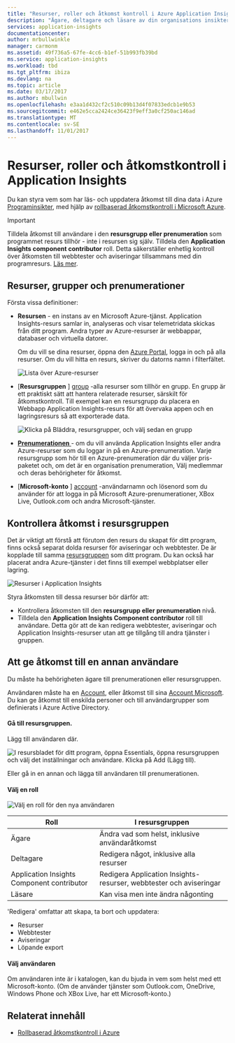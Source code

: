 ```yaml
---
title: "Resurser, roller och åtkomst kontroll i Azure Application Insights | Microsoft Docs"
description: "Ägare, deltagare och läsare av din organisations insikter."
services: application-insights
documentationcenter: 
author: mrbullwinkle
manager: carmonm
ms.assetid: 49f736a5-67fe-4cc6-b1ef-51b993fb39bd
ms.service: application-insights
ms.workload: tbd
ms.tgt_pltfrm: ibiza
ms.devlang: na
ms.topic: article
ms.date: 03/17/2017
ms.author: mbullwin
ms.openlocfilehash: e3aa1d432cf2c510c09b13d4f07833edcb1e9b53
ms.sourcegitcommit: e462e5cca2424ce36423f9eff3a0cf250ac146ad
ms.translationtype: MT
ms.contentlocale: sv-SE
ms.lasthandoff: 11/01/2017
---
```

# <a name="resources-roles-and-access-control-in-application-insights"></a>Resurser, roller och åtkomstkontroll i Application Insights
Du kan styra vem som har läs- och uppdatera åtkomst till dina data i Azure [Programinsikter][start], med hjälp av [rollbaserad åtkomstkontroll i Microsoft Azure](../active-directory/role-based-access-control-configure.md).

> [!IMPORTANT]
> Tilldela åtkomst till användare i den **resursgrupp eller prenumeration** som programmet resurs tillhör - inte i resursen sig själv. Tilldela den **Application Insights component contributor** roll. Detta säkerställer enhetlig kontroll över åtkomsten till webbtester och aviseringar tillsammans med din programresurs. [Läs mer](#access).
> 
> 

## <a name="resources-groups-and-subscriptions"></a>Resurser, grupper och prenumerationer
Första vissa definitioner:

* **Resursen** - en instans av en Microsoft Azure-tjänst. Application Insights-resurs samlar in, analyseras och visar telemetridata skickas från ditt program.  Andra typer av Azure-resurser är webbappar, databaser och virtuella datorer.
  
    Om du vill se dina resurser, öppna den [Azure Portal][portal], logga in och på alla resurser. Om du vill hitta en resurs, skriver du datorns namn i filterfältet.
  
    ![Lista över Azure-resurser](./media/app-insights-resources-roles-access-control/10-browse.png)

<a name="resource-group"></a>

* [**Resursgruppen** ] [ group] -alla resurser som tillhör en grupp. En grupp är ett praktiskt sätt att hantera relaterade resurser, särskilt för åtkomstkontroll. Till exempel kan en resursgrupp du placera en Webbapp Application Insights-resurs för att övervaka appen och en lagringsresurs så att exporterade data.

    ![Klicka på Bläddra, resursgrupper, och välj sedan en grupp](./media/app-insights-resources-roles-access-control/11-group.png)

* [**Prenumerationen** ](https://manage.windowsazure.com) - om du vill använda Application Insights eller andra Azure-resurser som du loggar in på en Azure-prenumeration. Varje resursgrupp som hör till en Azure-prenumeration där du väljer pris-paketet och, om det är en organisation prenumeration, Välj medlemmar och deras behörigheter för åtkomst.
* [**Microsoft-konto** ] [ account] -användarnamn och lösenord som du använder för att logga in på Microsoft Azure-prenumerationer, XBox Live, Outlook.com och andra Microsoft-tjänster.

## <a name="access"></a>Kontrollera åtkomst i resursgruppen
Det är viktigt att förstå att förutom den resurs du skapat för ditt program, finns också separat dolda resurser för aviseringar och webbtester. De är kopplade till samma [resursgruppen](#resource-group) som ditt program. Du kan också har placerat andra Azure-tjänster i det finns till exempel webbplatser eller lagring.

![Resurser i Application Insights](./media/app-insights-resources-roles-access-control/00-resources.png)

Styra åtkomsten till dessa resurser bör därför att:

* Kontrollera åtkomsten till den **resursgrupp eller prenumeration** nivå.
* Tilldela den **Application Insights Component contributor** roll till användare. Detta gör att de kan redigera webbtester, aviseringar och Application Insights-resurser utan att ge tillgång till andra tjänster i gruppen.

## <a name="to-provide-access-to-another-user"></a>Att ge åtkomst till en annan användare
Du måste ha behörigheten ägare till prenumerationen eller resursgruppen.

Användaren måste ha en [Account][account], eller åtkomst till sina [Account Microsoft](../active-directory/sign-up-organization.md). Du kan ge åtkomst till enskilda personer och till användargrupper som definierats i Azure Active Directory.

#### <a name="navigate-to-the-resource-group"></a>Gå till resursgruppen.
Lägg till användaren där.

![I resursbladet för ditt program, öppna Essentials, öppna resursgruppen och välj det inställningar och användare. Klicka på Add (Lägg till).](./media/app-insights-resources-roles-access-control/01-add-user.png)

Eller gå in en annan och lägga till användaren till prenumerationen.

#### <a name="select-a-role"></a>Välj en roll
![Välj en roll för den nya användaren](./media/app-insights-resources-roles-access-control/03-role.png)

| Roll | I resursgruppen |
| --- | --- |
| Ägare |Ändra vad som helst, inklusive användaråtkomst |
| Deltagare |Redigera något, inklusive alla resurser |
| Application Insights Component contributor |Redigera Application Insights-resurser, webbtester och aviseringar |
| Läsare |Kan visa men inte ändra någonting |

'Redigera' omfattar att skapa, ta bort och uppdatera:

* Resurser
* Webbtester
* Aviseringar
* Löpande export

#### <a name="select-the-user"></a>Välj användaren

Om användaren inte är i katalogen, kan du bjuda in vem som helst med ett Microsoft-konto.
(Om de använder tjänster som Outlook.com, OneDrive, Windows Phone och XBox Live, har ett Microsoft-konto.)

## <a name="related-content"></a>Relaterat innehåll

* [Rollbaserad åtkomstkontroll i Azure](../active-directory/role-based-access-control-configure.md)

<!--Link references-->

[account]: https://account.microsoft.com
[group]: ../azure-resource-manager/resource-group-overview.md
[portal]: https://portal.azure.com/
[start]: app-insights-overview.md
